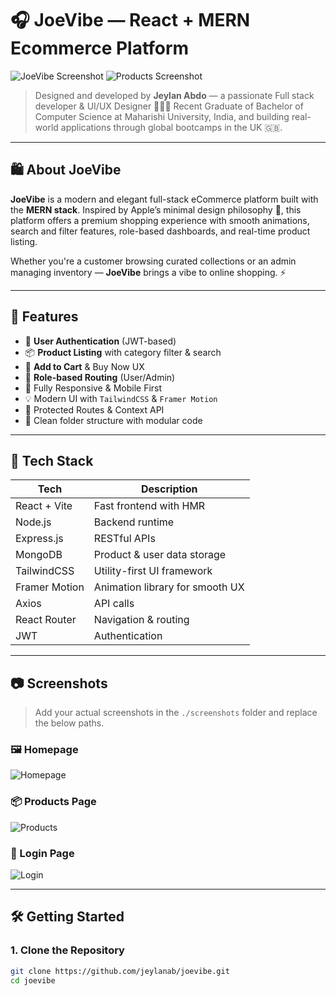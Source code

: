 # 🎧 JoeVibe — React + MERN Ecommerce Platform

![JoeVibe Screenshot](./screenshots/homepage.png)
![Products Screenshot](./screenshots/products-page.png)

> Designed and developed by **Jeylan Abdo** — a passionate Full stack developer & UI/UX Designer 👨🏽‍💻 Recent Graduate of Bachelor of Computer Science at Maharishi University, India, and building real-world applications through global bootcamps in the UK 🇬🇧.

---

## 🛍️ About JoeVibe

**JoeVibe** is a modern and elegant full-stack eCommerce platform built with the **MERN stack**. Inspired by Apple’s minimal design philosophy 🍎, this platform offers a premium shopping experience with smooth animations, search and filter features, role-based dashboards, and real-time product listing.

Whether you're a customer browsing curated collections or an admin managing inventory — **JoeVibe** brings a vibe to online shopping. ⚡️

---

## 🚀 Features

- 🔐 **User Authentication** (JWT-based)
- 📦 **Product Listing** with category filter & search
- 🛒 **Add to Cart** & Buy Now UX
- 🎯 **Role-based Routing** (User/Admin)
- 📱 Fully Responsive & Mobile First
- 💡 Modern UI with `TailwindCSS` & `Framer Motion`
- 🔄 Protected Routes & Context API
- 📂 Clean folder structure with modular code

---

## 🧱 Tech Stack

| Tech         | Description                         |
|--------------|-------------------------------------|
| React + Vite | Fast frontend with HMR              |
| Node.js      | Backend runtime                     |
| Express.js   | RESTful APIs                        |
| MongoDB      | Product & user data storage         |
| TailwindCSS  | Utility-first UI framework          |
| Framer Motion| Animation library for smooth UX     |
| Axios        | API calls                           |
| React Router | Navigation & routing                |
| JWT          | Authentication                      |

---

## 📷 Screenshots

> Add your actual screenshots in the `./screenshots` folder and replace the below paths.

### 🖼️ Homepage

![Homepage](./screenshots/homepage.png)

### 📦 Products Page

![Products](./screenshots/products-page.png)

### 🔐 Login Page

![Login](./screenshots/login.png)

---

## 🛠️ Getting Started

### 1. Clone the Repository

```bash
git clone https://github.com/jeylanab/joevibe.git
cd joevibe

